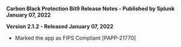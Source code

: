 **Carbon Black Protection Bit9 Release Notes - Published by Splunk January 07, 2022**


**Version 2.1.2 - Released January 07, 2022**

* Marked the app as FIPS Compliant [PAPP-21770]